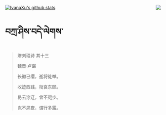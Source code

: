[![IvanaXu's github stats](https://github-readme-stats.vercel.app/api?username=IvanaXu&show_icons=true&theme=vue-dark)](https://github.com/anuraghazra/github-readme-stats)
<img align="right" src="https://github-readme-stats.vercel.app/api/top-langs/?username=IvanaXu&langs_count=3&theme=graywhite" />
# བཀྲ་ཤིས་བདེ་ལེགས་
> 赠刘琨诗 其十三
>
> 魏晋·卢谌
>
> 长徽已缨，逝将徙举。
> 
> 收迹西践，衔哀东顾。
> 
> 曷云涂辽，曾不咫步。
> 
> 岂不夙夜，谓行多露。